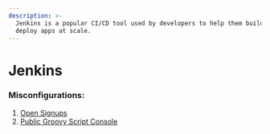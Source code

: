 ```yaml
---
description: >-
  Jenkins is a popular CI/CD tool used by developers to help them build and
  deploy apps at scale.
---
```


# Jenkins

### Misconfigurations:

1. [Open Signups](open-signups.md)
2. [Public Groovy Script Console](public-groovy-script-console.md)
